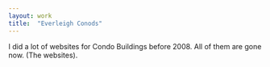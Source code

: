 ```yaml
---
layout: work
title:  "Everleigh Conods"
---
```


I did a lot of websites for Condo Buildings before 2008. All of them are gone now. (The websites).

